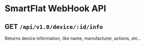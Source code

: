 # SmartFlat WebHook API

## GET `/api/v1.0/device/:id/info`

Returns device information, like name, manufacturer, actions, etc..
